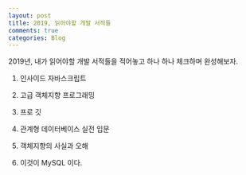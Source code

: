 ```yaml
---
layout: post
title: 2019, 읽어야할 개발 서적들
comments: true
categories: Blog
---
```


2019년, 내가 읽어야할 개발 서적들을 적어놓고 하나 하나 체크하며 완성해보자.

1. 인사이드 자바스크립트

2. 고급 객체지향 프로그래밍

3. 프로 깃

4. 관계형 데이터베이스 실전 입문

5. 객체지향의 사실과 오해

6. 이것이 MySQL 이다.